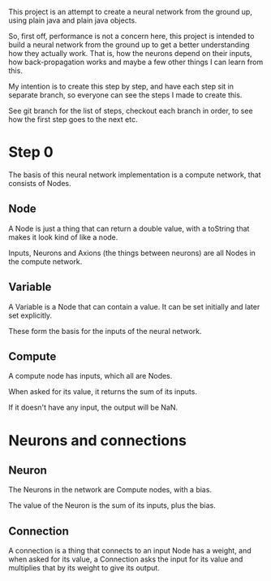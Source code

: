 This project is an attempt to create a neural network from the ground up, using
plain java and plain java objects.

So, first off, performance is not a concern here, this project is intended to
build a neural network from the ground up to get a better understanding how
they actually work. That is, how the neurons depend on their inputs, how
back-propagation works and maybe a few other things I can learn from this.

My intention is to create this step by step, and have each step sit in separate
branch, so everyone can see the steps I made to create this.

See git branch for the list of steps, checkout each branch in order, to see how
the first step goes to the next etc.


Step 0
======

The basis of this neural network implementation is a compute network, that
consists of Nodes.

Node
----

A Node is just a thing that can return a double value, with a toString that
makes it look kind of like a node.

Inputs, Neurons and Axions (the things between neurons) are all Nodes in the compute network.

Variable
--------

A Variable is a Node that can contain a value. It can be set initially and
later set explicitly.

These form the basis for the inputs of the neural network.


Compute
-------

A compute node has inputs, which all are Nodes.

When asked for its value, it returns the sum of its inputs. 

If it doesn't have any input, the output will be NaN.


Neurons and connections
=======================

Neuron
------

The Neurons in the network are Compute nodes, with a bias.

The value of the Neuron is the sum of its inputs, plus the bias.

Connection
----------

A connection is a thing that connects to an input Node has a weight, and when
asked for its value, a Connection asks the input for its value and multiplies
that by its weight to give its output.
